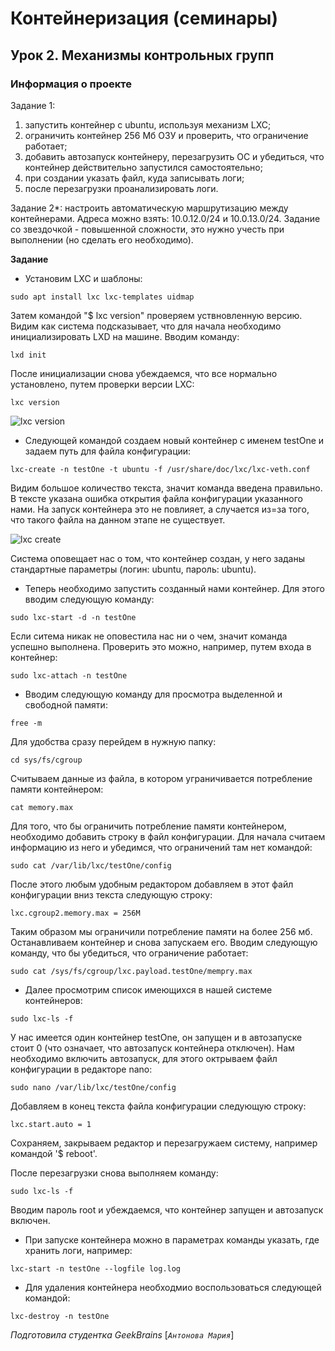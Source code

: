 ﻿# Контейнеризация (семинары)

## Урок 2. Механизмы контрольных групп

### **Информация о проекте**

Задание 1:
1) запустить контейнер с ubuntu, используя механизм LXC;
2) ограничить контейнер 256 Мб ОЗУ и проверить, что ограничение работает;
3) добавить автозапуск контейнеру, перезагрузить ОС и убедиться, что контейнер действительно запустился самостоятельно;
4) при создании указать файл, куда записывать логи;
5) после перезагрузки проанализировать логи.

Задание 2*: настроить автоматическую маршрутизацию между контейнерами. Адреса можно взять: 10.0.12.0/24 и 10.0.13.0/24.
Задание со звездочкой - повышенной сложности, это нужно учесть при выполнении (но сделать его необходимо).

**Задание**

* Установим LXC и шаблоны:
```
sudo apt install lxc lxc-templates uidmap
```

Затем командой "$ lxc version" проверяем уствновленную версию. Видим как система подсказывает, что для начала необходимо инициализировать LXD на машине. Вводим команду:
```
lxd init
```

После инициализации снова убеждаемся, что все нормально установлено, путем проверки версии LXC:
```
lxc version
```

![lxc version](https://github.com/Terekhov-A-S/Containerization-Seminar_2/blob/main/source/1.png)

* Следующей командой создаем новый контейнер с именем testOne и задаем путь для файла конфигурации:
```
lxc-create -n testOne -t ubuntu -f /usr/share/doc/lxc/lxc-veth.conf 
```

Видим большое количество текста, значит команда введена правильно. В тексте указана ошибка открытия файла конфигурации указанного нами. На запуск контейнера это не повлияет, а случается из=за того, что такого файла на данном этапе не существует.

![lxc create](https://github.com/Terekhov-A-S/Containerization-Seminar_2/blob/main/source/2.png)


Система оповещает нас о том, что контейнер создан, у него заданы стандартные параметры (логин: ubuntu, пароль: ubuntu).

* Теперь необходимо запустить созданный нами контейнер. Для этого вводим следующую команду:
```
sudo lxc-start -d -n testOne
```

Если ситема никак не оповестила нас ни о чем, значит команда успешно выполнена. Проверить это можно, например, путем входа в контейнер:
```
sudo lxc-attach -n testOne
```
* Вводим следующую команду для просмотра выделенной и свободной памяти:
```
free -m
```

Для удобства сразу перейдем в нужную папку:
```
cd sys/fs/cgroup
```
Считываем данные из файла, в котором уграничивается потребление памяти контейнером:
```
cat memory.max
```

Для того, что бы ограничить потребление памяти контейнером, необходимо добавить строку в файл конфигурации. Для начала считаем информацию из него и убедимся, что ограничений там нет командой:
```
sudo cat /var/lib/lxc/testOne/config
```
После этого любым удобным редактором  добавляем в этот файл конфигурации вниз текста следующую строку:

```
lxc.cgroup2.memory.max = 256M
```

Таким образом мы ограничили потребление памяти на более 256 мб.
Останавливаем контейнер и снова запускаем его.
Вводим следующую команду, что бы убедиться, что ограничение работает:
```
sudo cat /sys/fs/cgroup/lxc.payload.testOne/mempry.max
```
* Далее просмотрим список имеющихся в нашей системе контейнеров:
```
sudo lxc-ls -f
```
 У нас имеется один контейнер testOne, он запущен и в автозапуске стоит 0 (что означает, что автозапуск контейнера отключен).
 Нам необходимо включить автозапуск, для этого октрываем файл конфигурации в редакторе nano:
```
sudo nano /var/lib/lxc/testOne/config
```

Добавляем в конец текста файла конфигурации следующую строку:
```
lxc.start.auto = 1
```
Сохраняем, закрываем редактор и перезагружаем систему, например командой '$ reboot'.

После перезагрузки снова выполняем команду:

```
sudo lxc-ls -f
```

Вводим пароль root и убеждаемся, что контейнер запущен и автозапуск включен.

* При запуске контейнера можно в параметрах команды указать, где хранить логи, например:
```
lxc-start -n testOne --logfile log.log
```
* Для удаления контейнера необходмио воспользоваться следующей командой:
```
lxc-destroy -n testOne
```
*Подготовила студентка GeekBrains* [*`Антонова Мария`*]